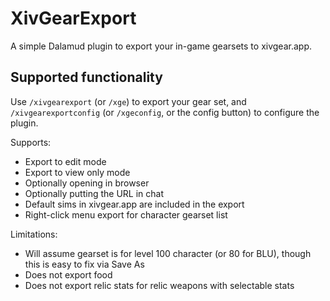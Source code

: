 # XivGearExport

A simple Dalamud plugin to export your in-game gearsets to xivgear.app.

## Supported functionality

Use `/xivgearexport` (or `/xge`) to export your gear set, and `/xivgearexportconfig` (or `/xgeconfig`, or the config button) to configure the plugin.

Supports:
- Export to edit mode
- Export to view only mode
- Optionally opening in browser
- Optionally putting the URL in chat
- Default sims in xivgear.app are included in the export
- Right-click menu export for character gearset list

Limitations:
- Will assume gearset is for level 100 character (or 80 for BLU), though this is easy to fix via Save As
- Does not export food
- Does not export relic stats for relic weapons with selectable stats